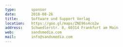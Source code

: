 ```yaml
---
type:       sponsor
date:       2018-08-26
title:      Software und Support Verlag
location:   https://goo.gl/maps/ZNE96s4co2w
address:    Schwedlerstr. 8, 60314 Frankfurt am Main
web:        sandsmedia.com
mail:       info@sandsmedia.com
---
```


